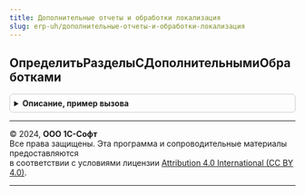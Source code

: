 ```yaml
---
title: Дополнительные отчеты и обработки локализация
slug: erp-uh/дополнительные-отчеты-и-обработки-локализация
---
```



## ОпределитьРазделыСДополнительнымиОбработками
<details style="margin: 1em 0; padding: 0.5em; border: 1px solid #ccc; border-radius: 6px;">

<summary style="font-weight: bold; cursor: pointer;">Описание, пример вызова</summary>

```bsl

// Определяет разделы, в которых доступна команда вызова дополнительных обработок.
// В Разделы необходимо добавить метаданные тех разделов,
// в которых размещены команды вызова.
//
// см. ДополнительныеОтчетыИОбработкиПереопределяемый.ОпределитьРазделыСДополнительнымиОбработками
//
Процедура ОпределитьРазделыСДополнительнымиОбработками(Разделы) Экспорт
```

Пример вызова
```bsl
ДополнительныеОтчетыИОбработкиЛокализация.ОпределитьРазделыСДополнительнымиОбработками(Разделы) 
```
</details>

---

© 2024, **ООО 1С-Софт**  
Все права защищены. Эта программа и сопроводительные материалы предоставляются  
в соответствии с условиями лицензии [Attribution 4.0 International (CC BY 4.0)](https://creativecommons.org/licenses/by/4.0/legalcode).

---
